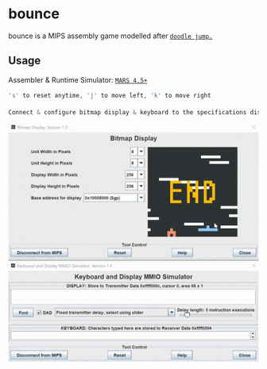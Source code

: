# bounce

bounce is a MIPS assembly game modelled after [`doodle jump.`](https://en.wikipedia.org/wiki/Doodle_Jump)

## Usage

Assembler & Runtime Simulator: [`MARS 4.5+`](http://courses.missouristate.edu/kenvollmar/mars/download.htm)

```cpp
's' to reset anytime, 'j' to move left, 'k' to move right

Connect & configure bitmap display & keyboard to the specifications displayed below
```

[![Gameplay](usage.gif)](https://github.com/anthonytedja/bounce/blob/main/bounce.s)
